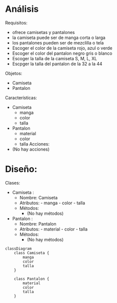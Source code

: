 # Análisis

Requisitos:
- ofrece camisetas y pantalones
- la camiseta puede ser de manga corta o larga
- los pantalones pueden ser de mezclilla o tela
- Escoger el color de la camiseta rojo, azul o verde
- Escoger el color del pantalon negro gris o blanco
- Escoger la talla de la camiseta S, M, L, XL
- Escpger la talla del pantalon de la 32 a la 44

Objetos:
- Camiseta
- Pantalon

Características:
- Camiseta
    - manga
    - color
    - talla
- Pantalon
    - material
    - color
    - talla
Acciones:
- (No hay acciones)
# Diseño:

Clases:
- Camiseta :
    - Nombre: Camiseta
    - Atributos:
          - manga
          - color
          - talla
    - Métodos:
        - (No hay métodos)
- Pantalon :
    - Nombre: Pantalon
    - Atributos:
          - material
          - color
          - talla
    - Métodos:
        - (No hay métodos)



```mermaid
classDiagram
    class Camiseta {
        manga
        color
        talla
    }

    class Pantalon {
        material
        color
        talla
    }
```